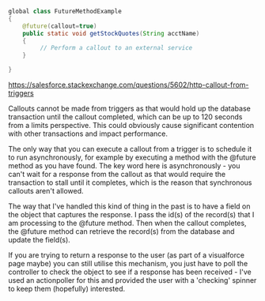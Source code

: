 ``` java
global class FutureMethodExample
{
    @future(callout=true)
    public static void getStockQuotes(String acctName)
    {   
         // Perform a callout to an external service
    }

}
```
https://salesforce.stackexchange.com/questions/5602/http-callout-from-triggers

Callouts cannot be made from triggers as that would hold up the database transaction until the callout completed, which can be up to 120 seconds from a limits perspective. This could obviously cause significant contention with other transactions and impact performance.

The only way that you can execute a callout from a trigger is to schedule it to run asynchronously, for example by executing a method with the @future method as you have found. The key word here is asynchronously - you can't wait for a response from the callout as that would require the transaction to stall until it completes, which is the reason that synchronous callouts aren't allowed.

The way that I've handled this kind of thing in the past is to have a field on the object that captures the response. I pass the id(s) of the record(s) that I am processing to the @future method. Then when the callout completes, the @future method can retrieve the record(s) from the database and update the field(s).

If you are trying to return a response to the user (as part of a visualforce page maybe) you can still utilise this mechanism, you just have to poll the controller to check the object to see if a response has been received - I've used an actionpoller for this and provided the user with a 'checking' spinner to keep them (hopefully) interested.
